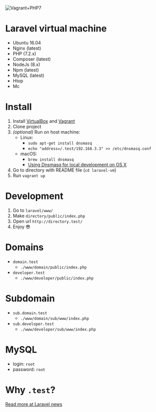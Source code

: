 ![Vagrant+PHP7](http://i.imgur.com/GNrh3Mu.png)

# Laravel virtual machine
* Ubuntu 16.04
* Nginx (latest)
* PHP (7.2.x)
* Composer (latest)
* NodeJs (8.x)
* Npm (latest)
* MySQL (latest)
* Htop
* Mc

# Install
1. Install [VirtualBox](https://www.virtualbox.org/wiki/Downloads) and [Vagrant](https://www.vagrantup.com/)
2. Clone project
3. _(optional)_ Run on host machine:
    * Linux:
        * `sudo apt-get install dnsmasq`
        * `echo "address=/.test/192.168.3.3" >> /etc/dnsmasq.conf`
    * macOS:
        * `brew install dnsmasq`
        * [Using Dnsmasq for local development on OS X](https://passingcuriosity.com/2013/dnsmasq-dev-osx/)
4. Go to directory with README file (`cd laravel-vm`)
5. Run `vagrant up`

# Development
1. Go to `laravel/www/`
2. Make `directory/public/index.php`
3. Open url `http://directory.test/`
4. Enjoy :sunglasses:

# Domains
* `domain.test`
  * `./www/domain/public/index.php`
* `developer.test`
  * `./www/developer/public/index.php`

# Subdomain
* `sub.domain.test`
  * `./www/domain/sub/www/index.php`
* `sub.developer.test`
  * `./www/developer/sub/www/index.php`

# MySQL
* login: `root`
* password: `root`

# Why `.test`?
[Read more at Laravel news](https://laravel-news.com/chrome-63-now-forces-dev-domains-https)
